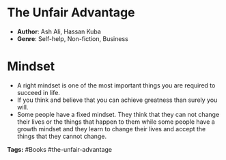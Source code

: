 # The Unfair Advantage
- **Author**: Ash Ali, Hassan Kuba
- **Genre**: Self-help, Non-fiction, Business

# Mindset
- A right mindset is one of the most important things you are required to succeed in life.
- If you think and believe that you can achieve greatness than surely you will.
- Some people have a fixed mindset. They think that they can not change their lives or the things that happen to them while some people have a growth mindset and they learn to change their lives and accept the things that they cannot change.

**Tags:** #Books  #the-unfair-advantage